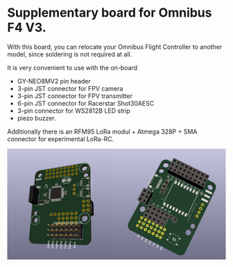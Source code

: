 # Supplementary board for Omnibus F4 V3.

With this board, you can relocate your Omnibus Flight Controller to another model, since soldering is not required at all.

It is very convenient to use with the on-board
- GY-NEO8MV2 pin header
- 3-pin JST connector for FPV camera
- 3-pin JST connector for FPV transmitter
- 6-pin JST connector for Racerstar Shot30AESC
- 3-pin connector for WS2812B LED strip
- piezo buzzer.

Additionally there is an RFM95 LoRa modul + Atmega 328P + SMA connector for experimental LoRa-RC.

![3D model](3D.png)